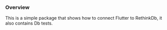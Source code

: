 ### Overview
This is a simple package that shows how to connect Flutter to RethinkDb, it also contains Db tests.
